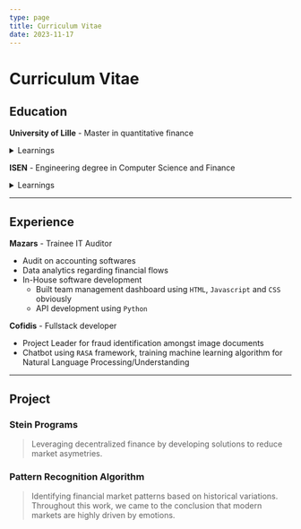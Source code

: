 ```yaml
---
type: page
title: Curriculum Vitae
date: 2023-11-17
---
```


# Curriculum Vitae

## Education

**University of Lille** - Master in quantitative finance
<details>
<summary>Learnings</summary>

### Course materials
- Asset pricing and hedging derivatives (Black & Scholes model, brownian movements and stochastic equations)
- Empirical methods (diff in diff regression)
- Financial theory
- Machine Learning / Deep Learning (Keras - Tensorflow)
- TimeSeries (financial forecasts, moving average)
- Hot-Topics in finance (blockchain, cryptocurrency, peer to peer lending) 
- Ethic in finance (ESG reporting)

</details>

**ISEN** - Engineering degree in Computer Science and Finance  
<details>
<summary>Learnings</summary>

### Last  year materials
- Behavioral Finance
- International Finance
- Futures Markets
- Business Valuation
- Treasury Management
- Banking Management
- Real Estate Investment (Pinel law, taxation, etc.)
- Wealth Management (legal aspects)
- Business Succession (Owner Buy Out system, ...)
- Derivative Products (Bonds, forward contracts, futures)

### 4th year materials
- AI development
- Programming Language basic understanding : 
    - Android using `Java`, `Kotlin`
    - `HTML`, `CSS` and `Javascript`
    - `PHP`
- Network architecture
- Digital Marketing

### 3rd year materials
- Quantum physics (Schrodinger equations, cristal atomic composition and others that I don't quite remember)
- Electronics (`Assembly` coding FPGA, sound systems with filters and equations)
- Applied mathematics with statistics

### 2nd year materials
- Physics: Fluid mechanics, MATLAB visualization
- Mathematics: Brownian motion, Taylor expansions, ...
- Engineering Sciences: Connections, 3D design, force calculations
- Algorithmic Development: Python

### 1st year materials
- Math Sup (Mathematics Foundation Year)
- Engineering Sciences
- Project Management

</details>

---

## Experience

**Mazars** - Trainee IT Auditor

- Audit on accounting softwares
- Data analytics regarding financial flows
- In-House software development
    - Built team management dashboard using `HTML`, `Javascript` and `CSS` obviously  
    - API development using `Python`

**Cofidis** - Fullstack developer
- Project Leader for fraud identification amongst image documents
- Chatbot using `RASA` framework, training machine learning algorithm for Natural Language Processing/Understanding

---

## Project

### Stein Programs

> Leveraging decentralized finance by developing solutions to reduce market asymetries.

### Pattern Recognition Algorithm

> Identifying financial market patterns based on historical variations. Throughout this work, we came to the conclusion that modern markets are highly driven by emotions.
